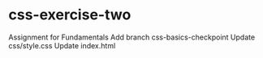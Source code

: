 # css-exercise-two
Assignment for Fundamentals
Add branch css-basics-checkpoint
Update css/style.css
Update index.html
